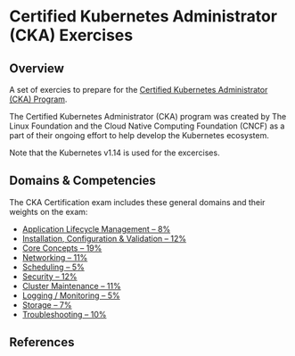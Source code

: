 # Certified Kubernetes Administrator (CKA) Exercises

## Overview
A set of exercies to prepare for the [Certified Kubernetes Administrator (CKA) Program](https://www.cncf.io/certification/cka/). 

The Certified Kubernetes Administrator (CKA) program was created by The Linux Foundation and the Cloud Native Computing Foundation (CNCF)
as a part of their ongoing effort to help develop the Kubernetes ecosystem. 

Note that the Kubernetes v1.14 is used for the excercises.

## Domains & Competencies

The CKA Certification exam includes these general domains and their weights on the exam:

- [Application Lifecycle Management – 8%](01_app_lifecycle_management.md)
- [Installation, Configuration & Validation – 12%](02_installation_config_validation.md)
- [Core Concepts – 19%](03_core_concepts.md)
- [Networking – 11%](04_networking.md)
- [Scheduling – 5%](05_scheduling.md)
- [Security – 12%](06_security.md)
- [Cluster Maintenance – 11%](07_cluster_main.md)
- [Logging / Monitoring – 5%](08_logging_monitoring.md)
- [Storage – 7%](09_storage.md)
- [Troubleshooting – 10%](10_troubleshooting.md)

## References
